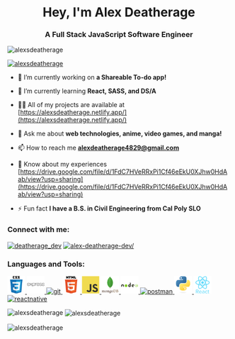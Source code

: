 <h1 align="center">Hey, I'm Alex Deatherage</h1>
<h3 align="center">A Full Stack JavaScript Software Engineer</h3>

<p align="left"> <img src="https://komarev.com/ghpvc/?username=alexsdeatherage&label=Profile%20views&color=0e75b6&style=flat" alt="alexsdeatherage" /> </p>

<p align="left"> <a href="https://github.com/ryo-ma/github-profile-trophy"><img src="https://github-profile-trophy.vercel.app/?username=alexsdeatherage" alt="alexsdeatherage" /></a> </p>

- 🔭 I’m currently working on **a Shareable To-do app!**

- 🌱 I’m currently learning **React, SASS, and DS/A**

- 👨‍💻 All of my projects are available at [https://alexsdeatherage.netlify.app/](https://alexsdeatherage.netlify.app/)

- 💬 Ask me about **web technologies, anime, video games, and manga!**

- 📫 How to reach me **alexdeatherage4829@gmail.com**

- 📄 Know about my experiences [https://drive.google.com/file/d/1FdC7HVeRRxPi1Cf46eEkU0XJhw0HdAab/view?usp=sharing](https://drive.google.com/file/d/1FdC7HVeRRxPi1Cf46eEkU0XJhw0HdAab/view?usp=sharing)

- ⚡ Fun fact **I have a B.S. in Civil Engineering from Cal Poly SLO**

<h3 align="left">Connect with me:</h3>
<p align="left">
<a href="https://twitter.com/deatherage_dev" target="blank"><img align="center" src="https://i.imgur.com/j4rR6Yr.png" alt="deatherage_dev" height="30" width="40" /></a>
<a href="https://linkedin.com/in/alex-deatherage-dev/" target="blank"><img align="center" src="https://i.imgur.com/JFCWzdu.png" alt="alex-deatherage-dev/" height="30" width="40" /></a>
</p>

<h3 align="left">Languages and Tools:</h3>
<p align="left"> <a href="https://www.w3schools.com/css/" target="_blank"> <img src="https://raw.githubusercontent.com/devicons/devicon/master/icons/css3/css3-original-wordmark.svg" alt="css3" width="40" height="40"/> </a> <a href="https://expressjs.com" target="_blank"> <img src="https://raw.githubusercontent.com/devicons/devicon/master/icons/express/express-original-wordmark.svg" alt="express" width="40" height="40"/> </a> <a href="https://git-scm.com/" target="_blank"> <img src="https://www.vectorlogo.zone/logos/git-scm/git-scm-icon.svg" alt="git" width="40" height="40"/> </a> <a href="https://www.w3.org/html/" target="_blank"> <img src="https://raw.githubusercontent.com/devicons/devicon/master/icons/html5/html5-original-wordmark.svg" alt="html5" width="40" height="40"/> </a> <a href="https://developer.mozilla.org/en-US/docs/Web/JavaScript" target="_blank"> <img src="https://raw.githubusercontent.com/devicons/devicon/master/icons/javascript/javascript-original.svg" alt="javascript" width="40" height="40"/> </a> <a href="https://www.mongodb.com/" target="_blank"> <img src="https://raw.githubusercontent.com/devicons/devicon/master/icons/mongodb/mongodb-original-wordmark.svg" alt="mongodb" width="40" height="40"/> </a> <a href="https://nodejs.org" target="_blank"> <img src="https://raw.githubusercontent.com/devicons/devicon/master/icons/nodejs/nodejs-original-wordmark.svg" alt="nodejs" width="40" height="40"/> </a> <a href="https://postman.com" target="_blank"> <img src="https://www.vectorlogo.zone/logos/getpostman/getpostman-icon.svg" alt="postman" width="40" height="40"/> </a> <a href="https://www.python.org" target="_blank"> <img src="https://raw.githubusercontent.com/devicons/devicon/master/icons/python/python-original.svg" alt="python" width="40" height="40"/> </a> <a href="https://reactjs.org/" target="_blank"> <img src="https://raw.githubusercontent.com/devicons/devicon/master/icons/react/react-original-wordmark.svg" alt="react" width="40" height="40"/> </a> <a href="https://reactnative.dev/" target="_blank"> <img src="https://reactnative.dev/img/header_logo.svg" alt="reactnative" width="40" height="40"/> </a> </p>

<p><img align="left" src="https://github-readme-stats.vercel.app/api/top-langs?username=alexsdeatherage&show_icons=true&locale=en&layout=compact" alt="alexsdeatherage" /></p>

<p>&nbsp;<img align="center" src="https://github-readme-stats.vercel.app/api?username=alexsdeatherage&show_icons=true&locale=en" alt="alexsdeatherage" /></p>

<p><img align="center" src="https://github-readme-streak-stats.herokuapp.com/?user=alexsdeatherage&" alt="alexsdeatherage" /></p>

